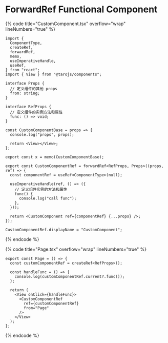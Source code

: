 # ForwardRef Functional Component

{% code title="CustomComponent.tsx" overflow="wrap" lineNumbers="true" %}
```tsx
import {
  ComponentType,
  createRef,
  forwardRef,
  memo,
  useImperativeHandle,
  useRef,
} from "react";
import { View } from "@tarojs/components";

interface Props {
  // 定义组件的其他 props
  from: string;
}

interface RefProps {
  // 定义组件的实例方法和属性
  func: () => void;
}

const CustomComponentBase = props => {
  console.log("props", props);

  return <View></View>;
};

export const x = memo(CustomComponentBase);

export const CustomComponentRef = forwardRef<RefProps, Props>((props, ref) => {
  const componentRef = useRef<ComponentType>(null);

  useImperativeHandle(ref, () => ({
    // 定义组件实例的方法和属性
    func() {
      console.log("call func");
    },
  }));

  return <CustomComponent ref={componentRef} {...props} />;
});

CustomComponentRef.displayName = "CustomComponent";
```
{% endcode %}

{% code title="Page.tsx" overflow="wrap" lineNumbers="true" %}
```tsx
export const Page = () => {
  const customComponentRef = createRef<RefProps>();

  const handleFunc = () => {
    console.log(customComponentRef.current?.func());
  };

  return (
    <View onClick={handleFunc}>
      <CustomComponentRef
        ref={customComponentRef}
        from="Page"
      />
    </View>
  );
};
```
{% endcode %}
